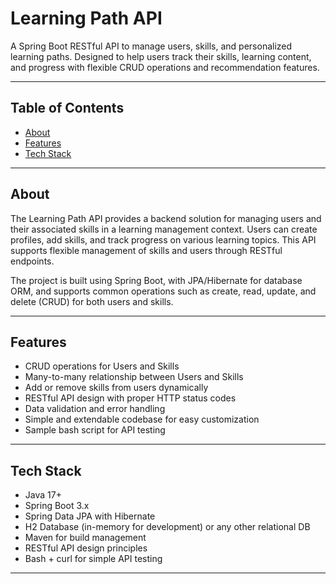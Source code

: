 # Learning Path API

A Spring Boot RESTful API to manage users, skills, and personalized learning paths.
Designed to help users track their skills, learning content, and progress with flexible CRUD operations and recommendation features.

---

## Table of Contents

- [About](#about)  
- [Features](#features)  
- [Tech Stack](#tech-stack)

---

## About

The Learning Path API provides a backend solution for managing users and their associated skills in a learning management context.
Users can create profiles, add skills, and track progress on various learning topics. This API supports flexible management of skills and users through RESTful endpoints.

The project is built using Spring Boot, with JPA/Hibernate for database ORM, and supports common operations such as create, read, update, and delete (CRUD) for both users and skills.

---

## Features

- CRUD operations for Users and Skills
- Many-to-many relationship between Users and Skills
- Add or remove skills from users dynamically
- RESTful API design with proper HTTP status codes
- Data validation and error handling
- Simple and extendable codebase for easy customization
- Sample bash script for API testing

---

## Tech Stack

- Java 17+
- Spring Boot 3.x
- Spring Data JPA with Hibernate
- H2 Database (in-memory for development) or any other relational DB
- Maven for build management
- RESTful API design principles
- Bash + curl for simple API testing

---
